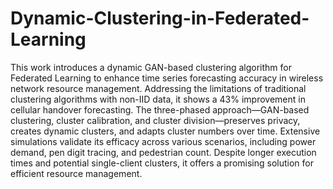 # Dynamic-Clustering-in-Federated-Learning
This work introduces a dynamic GAN-based clustering algorithm for Federated Learning to enhance time series forecasting accuracy in wireless network resource management. Addressing the limitations of traditional clustering algorithms with non-IID data, it shows a 43% improvement in cellular handover forecasting. The three-phased approach—GAN-based clustering, cluster calibration, and cluster division—preserves privacy, creates dynamic clusters, and adapts cluster numbers over time. Extensive simulations validate its efficacy across various scenarios, including power demand, pen digit tracing, and pedestrian count. Despite longer execution times and potential single-client clusters, it offers a promising solution for efficient resource management.
